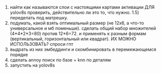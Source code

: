1) найти как называются слои с настоящими картами активации ДЛЯ yolov8s
проверить, действительно ли это то, что нужно.
1.5) переделать под матрешку.
2) подумать, какой взять оптимальный размер (не 12х6, а что-то универсальное и мб поменьше). сделать общий набор множителей (4\*4\*2\*3=80) против 12\*6=72. и применять к разным формам (вертикальный, горизонтальный или квадрат). ИХ МОЖНО ИСПОЛЬЗОВАТЬ? спроси гпт
3) выдрать из них эмбеддинги и скомбинировать в перемежающемся порядке
4) сделать annoy поиск по базе + knn по деталям
5) запустить на yolov8s